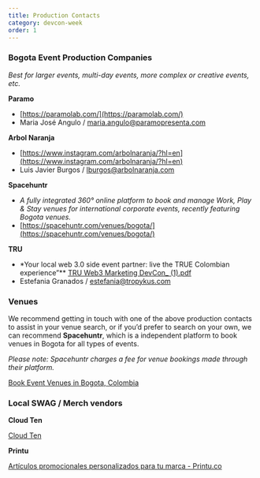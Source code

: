 ```yaml
---
title: Production Contacts
category: devcon-week
order: 1
---
```


### Bogota Event Production Companies

_Best for larger events, multi-day events, more complex or creative events, etc._

**Paramo**

- [https://paramolab.com/](https://paramolab.com/)
- Maria José Angulo / [maria.angulo@paramopresenta.com](mailto:maria.angulo@paramopresenta.com)

**Arbol Naranja**

- [https://www.instagram.com/arbolnaranja/?hl=en](https://www.instagram.com/arbolnaranja/?hl=en)
- Luis Javier Burgos / [lburgos@arbolnaranja.com](mailto:lburgos@arbolnaranja.com)

**Spacehuntr**

- _A fully integrated 360° online platform to book and manage Work, Play & Stay venues for international corporate events, recently featuring Bogota venues._
- [https://spacehuntr.com/venues/bogota/](https://spacehuntr.com/venues/bogota/)

**TRU**

- \*Your local web 3.0 side event partner: live the TRUE Colombian experience”\*\*
  [TRU Web3 Marketing DevCon\_ (1).pdf](<https://s3-us-west-2.amazonaws.com/secure.notion-static.com/34a10168-fd71-47d8-b342-9e7143cc4b9c/TRU_Web3_Marketing_DevCon__(1).pdf>)
- Estefania Granados / estefania@tropykus.com

### Venues

We recommend getting in touch with one of the above production contacts to assist in your venue search, or if you’d prefer to search on your own, we can recommend **Spacehuntr**, which is a independent platform to book venues in Bogota for all types of events.

_Please note: Spacehuntr charges a fee for venue bookings made through their platform._

[Book Event Venues in Bogota, Colombia](https://spacehuntr.com/venues/bogota/)

### Local SWAG / Merch vendors

**Cloud Ten**

[Cloud Ten](https://cloudtenbrand.co/)

**Printu**

[Artículos promocionales personalizados para tu marca - Printu.co](https://printu.co/wp/cat/articulos-promocionales)
